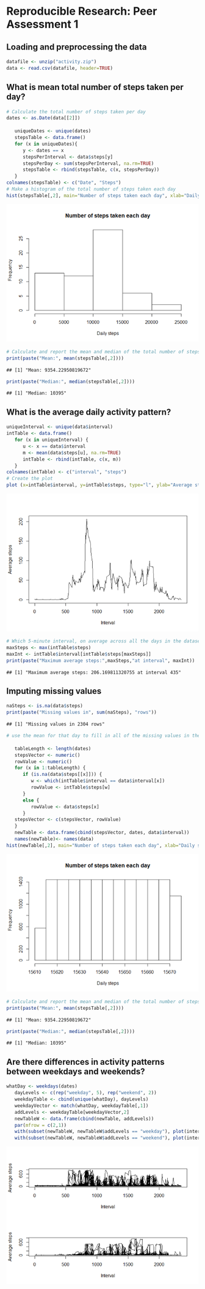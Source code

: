 # Reproducible Research: Peer Assessment 1


## Loading and preprocessing the data

```r
datafile <- unzip("activity.zip")
data <- read.csv(datafile, header=TRUE)
```

## What is mean total number of steps taken per day?

```r
# Calculate the total number of steps taken per day
dates <- as.Date(data[[2]])
   
   uniqueDates <- unique(dates)
   stepsTable <- data.frame()
   for (x in uniqueDates){
      y <- dates == x
      stepsPerInterval <- data$steps[y]
      stepsPerDay <- sum(stepsPerInterval, na.rm=TRUE)
      stepsTable <- rbind(stepsTable, c(x, stepsPerDay))
   }
colnames(stepsTable) <- c("Date", "Steps")
# Make a histogram of the total number of steps taken each day
hist(stepsTable[,2], main="Number of steps taken each day", xlab="Daily steps")
```

![](PA1_template_files/figure-html/unnamed-chunk-2-1.png) 

```r
# Calculate and report the mean and median of the total number of steps taken per day
print(paste("Mean:", mean(stepsTable[,2])))
```

```
## [1] "Mean: 9354.22950819672"
```

```r
print(paste("Median:", median(stepsTable[,2])))
```

```
## [1] "Median: 10395"
```

## What is the average daily activity pattern?

```r
uniqueInterval <- unique(data$interval)
intTable <- data.frame()
   for (x in uniqueInterval) {
      u <- x == data$interval
      m <- mean(data$steps[u], na.rm=TRUE)
      intTable <- rbind(intTable, c(x, m))
   }
colnames(intTable) <- c("interval", "steps")
# Create the plot
plot (x=intTable$interval, y=intTable$steps, type="l", ylab="Average steps", xlab="Interval")
```

![](PA1_template_files/figure-html/unnamed-chunk-3-1.png) 

```r
# Which 5-minute interval, on average across all the days in the dataset, contains the maximum number of steps?
maxSteps <- max(intTable$steps)
maxInt <- intTable$interval[intTable$steps[maxSteps]]
print(paste("Maximum average steps:",maxSteps,"at interval", maxInt))
```

```
## [1] "Maximum average steps: 206.169811320755 at interval 435"
```

## Imputing missing values

```r
naSteps <- is.na(data$steps)
print(paste("Missing values in", sum(naSteps), "rows"))
```

```
## [1] "Missing values in 2304 rows"
```

```r
# use the mean for that day to fill in all of the missing values in the dataset
   
   tableLength <- length(dates)
   stepsVector <- numeric()
   rowValue <- numeric()
   for (x in 1:tableLength) {
      if (is.na(data$steps[[x]])) {
         w <- which(intTable$interval == data$interval[x])
         rowValue <- intTable$steps[w]
      }
      else {
         rowValue <- data$steps[x]
      }
   stepsVector <- c(stepsVector, rowValue)      
   }
   newTable <- data.frame(cbind(stepsVector, dates, data$interval))
   names(newTable)<- names(data) 
hist(newTable[,2], main="Number of steps taken each day", xlab="Daily steps")
```

![](PA1_template_files/figure-html/unnamed-chunk-4-1.png) 

```r
# Calculate and report the mean and median of the total number of steps taken per day
print(paste("Mean:", mean(stepsTable[,2])))
```

```
## [1] "Mean: 9354.22950819672"
```

```r
print(paste("Median:", median(stepsTable[,2])))
```

```
## [1] "Median: 10395"
```
## Are there differences in activity patterns between weekdays and weekends?

```r
whatDay <- weekdays(dates)
   dayLevels <- c(rep("weekday", 5), rep("weekend", 2))
   weekdayTable <- cbind(unique(whatDay), dayLevels)
   weekdayVector <- match(whatDay, weekdayTable[,1])
   addLevels <- weekdayTable[weekdayVector,2]
   newTableW <- data.frame(cbind(newTable, addLevels))
   par(mfrow = c(2,1))
   with(subset(newTableW, newTableW$addLevels == "weekday"), plot(interval, steps, type="l", ylab="Average steps", xlab="Interval"))
   with(subset(newTableW, newTableW$addLevels == "weekend"), plot(interval, steps, type="l", ylab="Average steps", xlab="Interval"))
```

![](PA1_template_files/figure-html/unnamed-chunk-5-1.png) 
